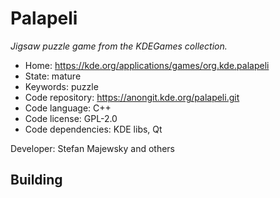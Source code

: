# Palapeli

_Jigsaw puzzle game from the KDEGames collection._

- Home: https://kde.org/applications/games/org.kde.palapeli
- State: mature
- Keywords: puzzle
- Code repository: https://anongit.kde.org/palapeli.git
- Code language: C++
- Code license: GPL-2.0
- Code dependencies: KDE libs, Qt

Developer: Stefan Majewsky and others

## Building
